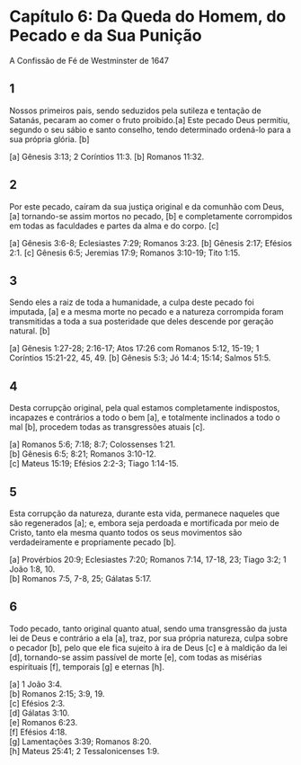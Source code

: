 # Capítulo 6: Da Queda do Homem, do Pecado e da Sua Punição
A Confissão de Fé de Westminster de 1647

## 1
Nossos primeiros pais, sendo seduzidos pela sutileza e tentação de Satanás, pecaram ao comer o fruto proibido.[a] Este pecado Deus permitiu, segundo o seu sábio e santo conselho, tendo determinado ordená-lo para a sua própria glória. [b]

[a] Gênesis 3:13; 2 Coríntios 11:3.
[b] Romanos 11:32.

## 2
Por este pecado, caíram da sua justiça original e da comunhão com Deus, [a] tornando-se assim mortos no pecado, [b] e completamente corrompidos em todas as faculdades e partes da alma e do corpo. [c]

[a] Gênesis 3:6-8; Eclesiastes 7:29; Romanos 3:23.
[b] Gênesis 2:17; Efésios 2:1.
[c] Gênesis 6:5; Jeremias 17:9; Romanos 3:10-19; Tito 1:15.

## 3
Sendo eles a raiz de toda a humanidade, a culpa deste pecado foi imputada, [a] e a mesma morte no pecado e a natureza corrompida foram transmitidas a toda a sua posteridade que deles descende por geração natural. [b]

[a] Gênesis 1:27-28; 2:16-17; Atos 17:26 com Romanos 5:12, 15-19; 1 Coríntios 15:21-22, 45, 49.
[b] Gênesis 5:3; Jó 14:4; 15:14; Salmos 51:5.

## 4 
Desta corrupção original, pela qual estamos completamente indispostos, incapazes e contrários a todo o bem [a], e totalmente inclinados a todo o mal [b], procedem todas as transgressões atuais [c].  

[a] Romanos 5:6; 7:18; 8:7; Colossenses 1:21.  
[b] Gênesis 6:5; 8:21; Romanos 3:10-12.  
[c] Mateus 15:19; Efésios 2:2-3; Tiago 1:14-15.  

## 5
Esta corrupção da natureza, durante esta vida, permanece naqueles que são regenerados [a]; e, embora seja perdoada e mortificada por meio de Cristo, tanto ela mesma quanto todos os seus movimentos são verdadeiramente e propriamente pecado [b].  

[a] Provérbios 20:9; Eclesiastes 7:20; Romanos 7:14, 17-18, 23; Tiago 3:2; 1 João 1:8, 10.  
[b] Romanos 7:5, 7-8, 25; Gálatas 5:17.  

## 6
Todo pecado, tanto original quanto atual, sendo uma transgressão da justa lei de Deus e contrário a ela [a], traz, por sua própria natureza, culpa sobre o pecador [b], pelo que ele fica sujeito à ira de Deus [c] e à maldição da lei [d], tornando-se assim passível de morte [e], com todas as misérias espirituais [f], temporais [g] e eternas [h].  

[a] 1 João 3:4.  
[b] Romanos 2:15; 3:9, 19.  
[c] Efésios 2:3.  
[d] Gálatas 3:10.  
[e] Romanos 6:23.  
[f] Efésios 4:18.  
[g] Lamentações 3:39; Romanos 8:20.  
[h] Mateus 25:41; 2 Tessalonicenses 1:9.  
